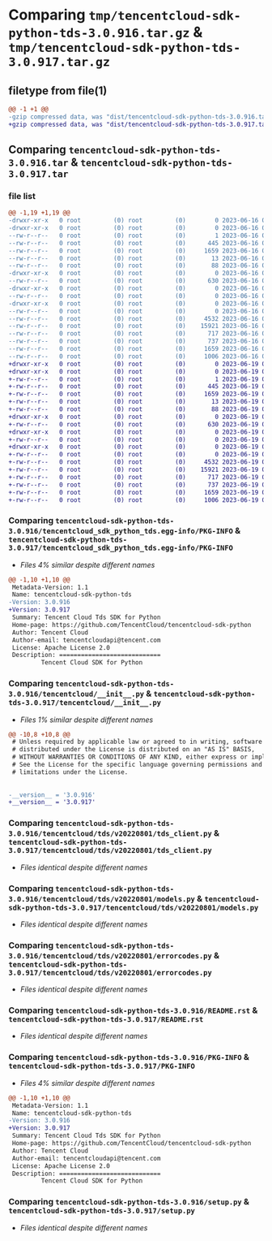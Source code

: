 # Comparing `tmp/tencentcloud-sdk-python-tds-3.0.916.tar.gz` & `tmp/tencentcloud-sdk-python-tds-3.0.917.tar.gz`

## filetype from file(1)

```diff
@@ -1 +1 @@
-gzip compressed data, was "dist/tencentcloud-sdk-python-tds-3.0.916.tar", last modified: Fri Jun 16 00:42:42 2023, max compression
+gzip compressed data, was "dist/tencentcloud-sdk-python-tds-3.0.917.tar", last modified: Mon Jun 19 00:34:32 2023, max compression
```

## Comparing `tencentcloud-sdk-python-tds-3.0.916.tar` & `tencentcloud-sdk-python-tds-3.0.917.tar`

### file list

```diff
@@ -1,19 +1,19 @@
-drwxr-xr-x   0 root         (0) root         (0)        0 2023-06-16 00:42:42.000000 tencentcloud-sdk-python-tds-3.0.916/
-drwxr-xr-x   0 root         (0) root         (0)        0 2023-06-16 00:42:42.000000 tencentcloud-sdk-python-tds-3.0.916/tencentcloud_sdk_python_tds.egg-info/
--rw-r--r--   0 root         (0) root         (0)        1 2023-06-16 00:42:42.000000 tencentcloud-sdk-python-tds-3.0.916/tencentcloud_sdk_python_tds.egg-info/dependency_links.txt
--rw-r--r--   0 root         (0) root         (0)      445 2023-06-16 00:42:42.000000 tencentcloud-sdk-python-tds-3.0.916/tencentcloud_sdk_python_tds.egg-info/SOURCES.txt
--rw-r--r--   0 root         (0) root         (0)     1659 2023-06-16 00:42:42.000000 tencentcloud-sdk-python-tds-3.0.916/tencentcloud_sdk_python_tds.egg-info/PKG-INFO
--rw-r--r--   0 root         (0) root         (0)       13 2023-06-16 00:42:42.000000 tencentcloud-sdk-python-tds-3.0.916/tencentcloud_sdk_python_tds.egg-info/top_level.txt
--rw-r--r--   0 root         (0) root         (0)       88 2023-06-16 00:42:42.000000 tencentcloud-sdk-python-tds-3.0.916/setup.cfg
-drwxr-xr-x   0 root         (0) root         (0)        0 2023-06-16 00:42:42.000000 tencentcloud-sdk-python-tds-3.0.916/tencentcloud/
--rw-r--r--   0 root         (0) root         (0)      630 2023-06-16 00:42:42.000000 tencentcloud-sdk-python-tds-3.0.916/tencentcloud/__init__.py
-drwxr-xr-x   0 root         (0) root         (0)        0 2023-06-16 00:42:42.000000 tencentcloud-sdk-python-tds-3.0.916/tencentcloud/tds/
--rw-r--r--   0 root         (0) root         (0)        0 2023-06-16 00:42:42.000000 tencentcloud-sdk-python-tds-3.0.916/tencentcloud/tds/__init__.py
-drwxr-xr-x   0 root         (0) root         (0)        0 2023-06-16 00:42:42.000000 tencentcloud-sdk-python-tds-3.0.916/tencentcloud/tds/v20220801/
--rw-r--r--   0 root         (0) root         (0)        0 2023-06-16 00:42:42.000000 tencentcloud-sdk-python-tds-3.0.916/tencentcloud/tds/v20220801/__init__.py
--rw-r--r--   0 root         (0) root         (0)     4532 2023-06-16 00:42:42.000000 tencentcloud-sdk-python-tds-3.0.916/tencentcloud/tds/v20220801/tds_client.py
--rw-r--r--   0 root         (0) root         (0)    15921 2023-06-16 00:42:42.000000 tencentcloud-sdk-python-tds-3.0.916/tencentcloud/tds/v20220801/models.py
--rw-r--r--   0 root         (0) root         (0)      717 2023-06-16 00:42:42.000000 tencentcloud-sdk-python-tds-3.0.916/tencentcloud/tds/v20220801/errorcodes.py
--rw-r--r--   0 root         (0) root         (0)      737 2023-06-16 00:42:42.000000 tencentcloud-sdk-python-tds-3.0.916/README.rst
--rw-r--r--   0 root         (0) root         (0)     1659 2023-06-16 00:42:42.000000 tencentcloud-sdk-python-tds-3.0.916/PKG-INFO
--rw-r--r--   0 root         (0) root         (0)     1006 2023-06-16 00:42:42.000000 tencentcloud-sdk-python-tds-3.0.916/setup.py
+drwxr-xr-x   0 root         (0) root         (0)        0 2023-06-19 00:34:32.000000 tencentcloud-sdk-python-tds-3.0.917/
+drwxr-xr-x   0 root         (0) root         (0)        0 2023-06-19 00:34:32.000000 tencentcloud-sdk-python-tds-3.0.917/tencentcloud_sdk_python_tds.egg-info/
+-rw-r--r--   0 root         (0) root         (0)        1 2023-06-19 00:34:32.000000 tencentcloud-sdk-python-tds-3.0.917/tencentcloud_sdk_python_tds.egg-info/dependency_links.txt
+-rw-r--r--   0 root         (0) root         (0)      445 2023-06-19 00:34:32.000000 tencentcloud-sdk-python-tds-3.0.917/tencentcloud_sdk_python_tds.egg-info/SOURCES.txt
+-rw-r--r--   0 root         (0) root         (0)     1659 2023-06-19 00:34:32.000000 tencentcloud-sdk-python-tds-3.0.917/tencentcloud_sdk_python_tds.egg-info/PKG-INFO
+-rw-r--r--   0 root         (0) root         (0)       13 2023-06-19 00:34:32.000000 tencentcloud-sdk-python-tds-3.0.917/tencentcloud_sdk_python_tds.egg-info/top_level.txt
+-rw-r--r--   0 root         (0) root         (0)       88 2023-06-19 00:34:32.000000 tencentcloud-sdk-python-tds-3.0.917/setup.cfg
+drwxr-xr-x   0 root         (0) root         (0)        0 2023-06-19 00:34:32.000000 tencentcloud-sdk-python-tds-3.0.917/tencentcloud/
+-rw-r--r--   0 root         (0) root         (0)      630 2023-06-19 00:34:32.000000 tencentcloud-sdk-python-tds-3.0.917/tencentcloud/__init__.py
+drwxr-xr-x   0 root         (0) root         (0)        0 2023-06-19 00:34:32.000000 tencentcloud-sdk-python-tds-3.0.917/tencentcloud/tds/
+-rw-r--r--   0 root         (0) root         (0)        0 2023-06-19 00:34:32.000000 tencentcloud-sdk-python-tds-3.0.917/tencentcloud/tds/__init__.py
+drwxr-xr-x   0 root         (0) root         (0)        0 2023-06-19 00:34:32.000000 tencentcloud-sdk-python-tds-3.0.917/tencentcloud/tds/v20220801/
+-rw-r--r--   0 root         (0) root         (0)        0 2023-06-19 00:34:32.000000 tencentcloud-sdk-python-tds-3.0.917/tencentcloud/tds/v20220801/__init__.py
+-rw-r--r--   0 root         (0) root         (0)     4532 2023-06-19 00:34:32.000000 tencentcloud-sdk-python-tds-3.0.917/tencentcloud/tds/v20220801/tds_client.py
+-rw-r--r--   0 root         (0) root         (0)    15921 2023-06-19 00:34:32.000000 tencentcloud-sdk-python-tds-3.0.917/tencentcloud/tds/v20220801/models.py
+-rw-r--r--   0 root         (0) root         (0)      717 2023-06-19 00:34:32.000000 tencentcloud-sdk-python-tds-3.0.917/tencentcloud/tds/v20220801/errorcodes.py
+-rw-r--r--   0 root         (0) root         (0)      737 2023-06-19 00:34:32.000000 tencentcloud-sdk-python-tds-3.0.917/README.rst
+-rw-r--r--   0 root         (0) root         (0)     1659 2023-06-19 00:34:32.000000 tencentcloud-sdk-python-tds-3.0.917/PKG-INFO
+-rw-r--r--   0 root         (0) root         (0)     1006 2023-06-19 00:34:32.000000 tencentcloud-sdk-python-tds-3.0.917/setup.py
```

### Comparing `tencentcloud-sdk-python-tds-3.0.916/tencentcloud_sdk_python_tds.egg-info/PKG-INFO` & `tencentcloud-sdk-python-tds-3.0.917/tencentcloud_sdk_python_tds.egg-info/PKG-INFO`

 * *Files 4% similar despite different names*

```diff
@@ -1,10 +1,10 @@
 Metadata-Version: 1.1
 Name: tencentcloud-sdk-python-tds
-Version: 3.0.916
+Version: 3.0.917
 Summary: Tencent Cloud Tds SDK for Python
 Home-page: https://github.com/TencentCloud/tencentcloud-sdk-python
 Author: Tencent Cloud
 Author-email: tencentcloudapi@tencent.com
 License: Apache License 2.0
 Description: ============================
         Tencent Cloud SDK for Python
```

### Comparing `tencentcloud-sdk-python-tds-3.0.916/tencentcloud/__init__.py` & `tencentcloud-sdk-python-tds-3.0.917/tencentcloud/__init__.py`

 * *Files 1% similar despite different names*

```diff
@@ -10,8 +10,8 @@
 # Unless required by applicable law or agreed to in writing, software
 # distributed under the License is distributed on an "AS IS" BASIS,
 # WITHOUT WARRANTIES OR CONDITIONS OF ANY KIND, either express or implied.
 # See the License for the specific language governing permissions and
 # limitations under the License.
 
 
-__version__ = '3.0.916'
+__version__ = '3.0.917'
```

### Comparing `tencentcloud-sdk-python-tds-3.0.916/tencentcloud/tds/v20220801/tds_client.py` & `tencentcloud-sdk-python-tds-3.0.917/tencentcloud/tds/v20220801/tds_client.py`

 * *Files identical despite different names*

### Comparing `tencentcloud-sdk-python-tds-3.0.916/tencentcloud/tds/v20220801/models.py` & `tencentcloud-sdk-python-tds-3.0.917/tencentcloud/tds/v20220801/models.py`

 * *Files identical despite different names*

### Comparing `tencentcloud-sdk-python-tds-3.0.916/tencentcloud/tds/v20220801/errorcodes.py` & `tencentcloud-sdk-python-tds-3.0.917/tencentcloud/tds/v20220801/errorcodes.py`

 * *Files identical despite different names*

### Comparing `tencentcloud-sdk-python-tds-3.0.916/README.rst` & `tencentcloud-sdk-python-tds-3.0.917/README.rst`

 * *Files identical despite different names*

### Comparing `tencentcloud-sdk-python-tds-3.0.916/PKG-INFO` & `tencentcloud-sdk-python-tds-3.0.917/PKG-INFO`

 * *Files 4% similar despite different names*

```diff
@@ -1,10 +1,10 @@
 Metadata-Version: 1.1
 Name: tencentcloud-sdk-python-tds
-Version: 3.0.916
+Version: 3.0.917
 Summary: Tencent Cloud Tds SDK for Python
 Home-page: https://github.com/TencentCloud/tencentcloud-sdk-python
 Author: Tencent Cloud
 Author-email: tencentcloudapi@tencent.com
 License: Apache License 2.0
 Description: ============================
         Tencent Cloud SDK for Python
```

### Comparing `tencentcloud-sdk-python-tds-3.0.916/setup.py` & `tencentcloud-sdk-python-tds-3.0.917/setup.py`

 * *Files identical despite different names*

